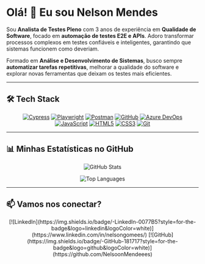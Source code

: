 # Olá! 👋 Eu sou Nelson Mendes

Sou **Analista de Testes Pleno** com 3 anos de experiência em **Qualidade de Software**, focado em **automação de testes E2E e APIs**. Adoro transformar processos complexos em testes confiáveis e inteligentes, garantindo que sistemas funcionem como deveriam.  

Formado em **Análise e Desenvolvimento de Sistemas**, busco sempre **automatizar tarefas repetitivas**, melhorar a qualidade do software e explorar novas ferramentas que deixam os testes mais eficientes.  

---

## 🛠 Tech Stack

<p align="center">
  <a href="https://www.cypress.io/"><img src="https://img.shields.io/badge/-Cypress-0055FF?style=for-the-badge&logo=cypress&logoColor=white" alt="Cypress" /></a>
  <a href="https://playwright.dev/"><img src="https://img.shields.io/badge/-Playwright-000000?style=for-the-badge&logo=playwright&logoColor=white" alt="Playwright" /></a>
  <a href="https://www.postman.com/"><img src="https://img.shields.io/badge/-Postman-FF6C37?style=for-the-badge&logo=postman&logoColor=white" alt="Postman" /></a>
  <a href="https://github.com/NelsoonMendeees"><img src="https://img.shields.io/badge/-GitHub-181717?style=for-the-badge&logo=github&logoColor=white" alt="GitHub" /></a>
  <a href="https://azure.microsoft.com/services/devops/"><img src="https://img.shields.io/badge/-Azure_DevOps-0078D4?style=for-the-badge&logo=azuredevops&logoColor=white" alt="Azure DevOps" /></a>
  <a href="https://www.javascript.com/"><img src="https://img.shields.io/badge/-JavaScript-F7DF1E?style=for-the-badge&logo=javascript&logoColor=black" alt="JavaScript" /></a>
  <a href="https://developer.mozilla.org/docs/Web/HTML"><img src="https://img.shields.io/badge/-HTML5-E34F26?style=for-the-badge&logo=html5&logoColor=white" alt="HTML5" /></a>
  <a href="https://developer.mozilla.org/docs/Web/CSS"><img src="https://img.shields.io/badge/-CSS3-1572B6?style=for-the-badge&logo=css3&logoColor=white" alt="CSS3" /></a>
  <a href="https://git-scm.com/"><img src="https://img.shields.io/badge/-Git-F05032?style=for-the-badge&logo=git&logoColor=white" alt="Git" /></a>
</p>

---

## 📊 Minhas Estatísticas no GitHub

<p align="center">
  <img src="https://github-readme-stats.vercel.app/api?username=NelsoonMendeees&show_icons=true&theme=radical" alt="GitHub Stats" />
</p>

<p align="center">
  <img src="https://github-readme-stats.vercel.app/api/top-langs/?username=NelsoonMendeees&layout=compact&theme=radical" alt="Top Languages" />
</p>

---

## 📫 Vamos nos conectar?
<p align="center">
[![LinkedIn](https://img.shields.io/badge/-LinkedIn-0077B5?style=for-the-badge&logo=linkedin&logoColor=white)](https://www.linkedin.com/in/nelsongomees/)  
[![GitHub](https://img.shields.io/badge/-GitHub-181717?style=for-the-badge&logo=github&logoColor=white)](https://github.com/NelsoonMendeees)
</p>
